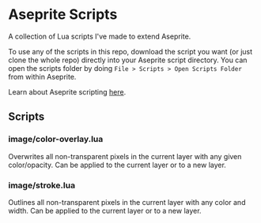 # Aseprite Scripts
A collection of Lua scripts I've made to extend Aseprite.

To use any of the scripts in this repo, download the script you want (or just clone the whole repo) directly into your Aseprite script directory. You can open the scripts folder by doing `File > Scripts > Open Scripts Folder` from within Aseprite.

Learn about Aseprite scripting [here](https://github.com/aseprite/api).

## Scripts

### image/color-overlay.lua
Overwrites all non-transparent pixels in the current layer with any given color/opacity. Can be applied to the current layer or to a new layer.

### image/stroke.lua
Outlines all non-transparent pixels in the current layer with any color and width. Can be applied to the current layer or to a new layer. 
